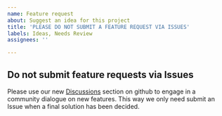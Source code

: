 ```yaml
---
name: Feature request
about: Suggest an idea for this project
title: 'PLEASE DO NOT SUBMIT A FEATURE REQUEST VIA ISSUES'
labels: Ideas, Needs Review
assignees: ''

---
```


## Do not submit feature requests via Issues

Please use our new [Discussions](https://github.com/restincode/restincode/discussions) section on github to engage in a community dialogue on new
features. This way we only need submit an Issue when a final solution has been decided.
